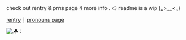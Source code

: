 check out rentry & prns page 4 more info . ‹𝟹 
readme is a wip (,,>﹏<,,)

[rentry](https://rentry.co/keehll) ┆ [pronouns page](https://en.pronouns.page/vampistar)


![.☘︎ ݁˖](https://komarev.com/ghpvc/?username=VAMPISTAR)
